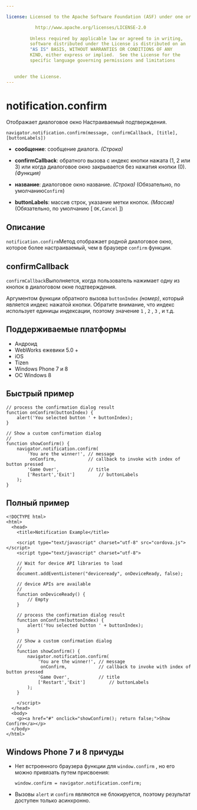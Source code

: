 ```yaml
---

license: Licensed to the Apache Software Foundation (ASF) under one or more contributor license agreements. See the NOTICE file distributed with this work for additional information regarding copyright ownership. The ASF licenses this file to you under the Apache License, Version 2.0 (the "License"); you may not use this file except in compliance with the License. You may obtain a copy of the License at

           http://www.apache.org/licenses/LICENSE-2.0
    
         Unless required by applicable law or agreed to in writing,
         software distributed under the License is distributed on an
         "AS IS" BASIS, WITHOUT WARRANTIES OR CONDITIONS OF ANY
         KIND, either express or implied.  See the License for the
         specific language governing permissions and limitations
    

   under the License.
---
```


# notification.confirm

Отображает диалоговое окно Настраиваемый подтверждения.

    navigator.notification.confirm(message, confirmCallback, [title], [buttonLabels])
    

*   **сообщение**: сообщение диалога. *(Строка)*

*   **confirmCallback**: обратного вызова с индекс кнопки нажата (1, 2 или 3) или когда диалоговое окно закрывается без нажатия кнопки (0). *(Функция)*

*   **название**: диалоговое окно название. *(Строка)* (Обязательно, по умолчанию`Confirm`)

*   **buttonLabels**: массив строк, указание метки кнопок. *(Массив)* (Обязательно, по умолчанию [ `OK,Cancel` ])

## Описание

`notification.confirm`Метод отображает родной диалоговое окно, которое более настраиваемый, чем в браузере `confirm` функции.

## confirmCallback

`confirmCallback`Выполняется, когда пользователь нажимает одну из кнопок в диалоговом окне подтверждения.

Аргументом функции обратного вызова `buttonIndex` *(номер)*, который является индекс нажатой кнопки. Обратите внимание, что индекс использует единицы индексации, поэтому значение `1` , `2` , `3` , и т.д.

## Поддерживаемые платформы

*   Андроид
*   WebWorks ежевики 5.0 +
*   iOS
*   Tizen
*   Windows Phone 7 и 8
*   ОС Windows 8

## Быстрый пример

    // process the confirmation dialog result
    function onConfirm(buttonIndex) {
        alert('You selected button ' + buttonIndex);
    }
    
    // Show a custom confirmation dialog
    //
    function showConfirm() {
        navigator.notification.confirm(
            'You are the winner!', // message
             onConfirm,            // callback to invoke with index of button pressed
            'Game Over',           // title
            ['Restart','Exit']         // buttonLabels
        );
    }
    

## Полный пример

    <!DOCTYPE html>
    <html>
      <head>
        <title>Notification Example</title>
    
        <script type="text/javascript" charset="utf-8" src="cordova.js"></script>
        <script type="text/javascript" charset="utf-8">
    
        // Wait for device API libraries to load
        //
        document.addEventListener("deviceready", onDeviceReady, false);
    
        // device APIs are available
        //
        function onDeviceReady() {
            // Empty
        }
    
        // process the confirmation dialog result
        function onConfirm(buttonIndex) {
            alert('You selected button ' + buttonIndex);
        }
    
        // Show a custom confirmation dialog
        //
        function showConfirm() {
            navigator.notification.confirm(
                'You are the winner!', // message
                 onConfirm,            // callback to invoke with index of button pressed
                'Game Over',           // title
                ['Restart','Exit']         // buttonLabels
            );
        }
    
        </script>
      </head>
      <body>
        <p><a href="#" onclick="showConfirm(); return false;">Show Confirm</a></p>
      </body>
    </html>
    

## Windows Phone 7 и 8 причуды

*   Нет встроенного браузера функции для `window.confirm` , но его можно привязать путем присвоения:
    
        window.confirm = navigator.notification.confirm;
        

*   Вызовы `alert` и `confirm` являются не блокируется, поэтому результат доступен только асинхронно.